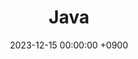 ---
layout  : category
title   : Java
summary : 
date    : 2023-12-15 00:00:00 +0900
updated : 2023-12-15 00:00:00 +0900
tag     : level-1 internal
toc     : true
public  : true
comment : false
parent  : [[/index]]
latex   : false
---